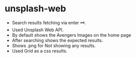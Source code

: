 # unsplash-web
 - Search results fetching via enter 🗝️.
 - Used Unsplash Web API.
 - By default shows the Avengers Images on the home page 
 - After searching shows the expected results.
 - Shows .png for Not showing any results.
 - Used Grid as a css results.
